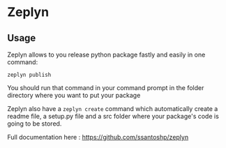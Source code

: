 # Zeplyn

## Usage

Zeplyn allows to you release python package fastly and easily in one command: 

```zeplyn publish```

You should run that command in your command prompt in the folder directory where you want to put your package

Zeplyn also have a ```zeplyn create``` command which automatically create a readme file, a setup.py file and a src folder where your package's code is going to be stored.

Full documentation here : https://github.com/ssantoshp/zeplyn
